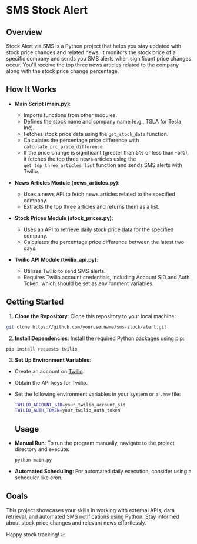# SMS Stock Alert

## Overview

Stock Alert via SMS is a Python project that helps you stay updated with stock price changes and related news. It monitors the stock price of a specific company and sends you SMS alerts when significant price changes occur. You'll receive the top three news articles related to the company along with the stock price change percentage.

## How It Works

- **Main Script (main.py)**:
  - Imports functions from other modules.
  - Defines the stock name and company name (e.g., TSLA for Tesla Inc).
  - Fetches stock price data using the `get_stock_data` function.
  - Calculates the percentage price difference with `calculate_prc_price_difference`.
  - If the price change is significant (greater than 5% or less than -5%), it fetches the top three news articles using the `get_top_three_articles_list` function and sends SMS alerts with Twilio.

- **News Articles Module (news_articles.py)**:
  - Uses a news API to fetch news articles related to the specified company.
  - Extracts the top three articles and returns them as a list.

- **Stock Prices Module (stock_prices.py)**:
  - Uses an API to retrieve daily stock price data for the specified company.
  - Calculates the percentage price difference between the latest two days.

- **Twilio API Module (twilio_api.py)**:
  - Utilizes Twilio to send SMS alerts.
  - Requires Twilio account credentials, including Account SID and Auth Token, which should be set as environment variables.

## Getting Started

1. **Clone the Repository**: Clone this repository to your local machine:
  ```sh
  git clone https://github.com/yourusername/sms-stock-alert.git
  ```
2. **Install Dependencies**: Install the required Python packages using pip:
  ```sh
  pip install requests twilio
  ```
3. **Set Up Environment Variables**:
- Create an account on [Twilio](https://www.twilio.com/).
- Obtain the API keys for Twilio.
- Set the following environment variables in your system or a `.env` file:
  ```sh
  TWILIO_ACCOUNT_SID=your_twilio_account_sid
  TWILIO_AUTH_TOKEN=your_twilio_auth_token
  ```
  ## Usage

- **Manual Run**: To run the program manually, navigate to the project directory and execute:
  ```sh
  python main.py
  ```
- **Automated Scheduling**: For automated daily execution, consider using a scheduler like cron.

## Goals

This project showcases your skills in working with external APIs, data retrieval, and automated SMS notifications using Python. Stay informed about stock price changes and relevant news effortlessly.

Happy stock tracking! 📈
